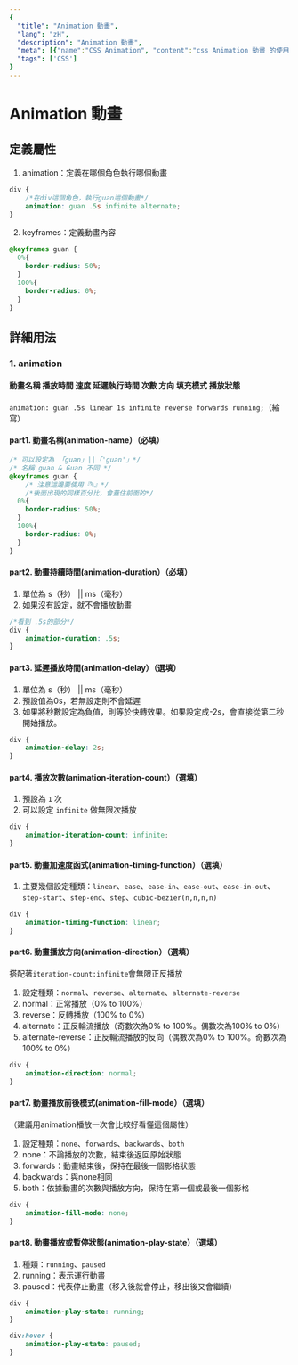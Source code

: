 ```yaml
---
{
  "title": "Animation 動畫",
  "lang": "zH",
  "description": "Animation 動畫",
  "meta": [{"name":"CSS Animation", "content":"css Animation 動畫 的使用"}],
  "tags": ['CSS']
}
---
```

# Animation 動畫

## 定義屬性
1. animation：定義在哪個角色執行哪個動畫
```css
div {
    /*在div這個角色，執行guan這個動畫*/
    animation: guan .5s infinite alternate;  
}
```
2. keyframes：定義動畫內容
```css
@keyframes guan {
  0%{
    border-radius: 50%;
  }
  100%{
    border-radius: 0%;
  }
}
```

## 詳細用法
### 1. animation
#### 動畫名稱 播放時間 速度 延遲執行時間 次數 方向 填充模式 播放狀態
`animation: guan .5s linear 1s infinite reverse forwards running;`（縮寫）
#### part1. 動畫名稱(animation-name）（必填）
```css
/* 可以設定為 「guan」||「'guan'」*/
/* 名稱 guan & Guan 不同 */
@keyframes guan {
    /* 注意這邊要使用『%』*/
    /*後面出現的同樣百分比，會蓋住前面的*/
  0%{
    border-radius: 50%;
  }
  100%{
    border-radius: 0%;
  }
}
```
#### part2. 動畫持續時間(animation-duration）（必填）
1. 單位為 s（秒） || ms（毫秒）
2. 如果沒有設定，就不會播放動畫
```css
/*看到 .5s的部分*/
div {
    animation-duration: .5s;
}
```
#### part3. 延遲播放時間(animation-delay）（選填）
1. 單位為 s（秒） || ms（毫秒）
2. 預設值為0s，若無設定則不會延遲
3. 如果將秒數設定為負值，則等於快轉效果。如果設定成-2s，會直接從第二秒開始播放。
```css
div {
    animation-delay: 2s;
}
```
#### part4. 播放次數(animation-iteration-count）（選填）
1. 預設為 `1` 次
2. 可以設定 `infinite` 做無限次播放
```css
div {
    animation-iteration-count: infinite;
}
```
#### part5. 動畫加速度函式(animation-timing-function）（選填）
1. 主要幾個設定種類：`linear`、`ease`、`ease-in`、`ease-out`、`ease-in-out`、`step-start`、`step-end`、`step`、`cubic-bezier(n,n,n,n)`
```css
div {
    animation-timing-function: linear;
}
```
#### part6. 動畫播放方向(animation-direction）（選填）
搭配著`iteration-count:infinite`會無限正反播放
1. 設定種類：`normal`、`reverse`、`alternate`、`alternate-reverse`
2. normal：正常播放（0% to 100%）
3. reverse：反轉播放（100% to 0%）
4. alternate：正反輪流播放（奇數次為0% to 100%。偶數次為100% to 0%）
5. alternate-reverse：正反輪流播放的反向（偶數次為0% to 100%。奇數次為100% to 0%）
```css
div {
    animation-direction: normal;
}
```
#### part7. 動畫播放前後模式(animation-fill-mode）（選填）
（建議用animation播放一次會比較好看懂這個屬性）
1. 設定種類：`none`、`forwards`、`backwards`、`both`
2. none：不論播放的次數，結束後返回原始狀態
3. forwards：動畫結束後，保持在最後一個影格狀態
4. backwards：與none相同
5. both：依據動畫的次數與播放方向，保持在第一個或最後一個影格
```css
div {
    animation-fill-mode: none;
}
```
#### part8. 動畫播放或暫停狀態(animation-play-state）（選填）
1. 種類：`running`、`paused`
2. running：表示運行動畫
3. paused：代表停止動畫（移入後就會停止，移出後又會繼續）
```css
div {
    animation-play-state: running;
}

div:hover {
    animation-play-state: paused;
}
```

